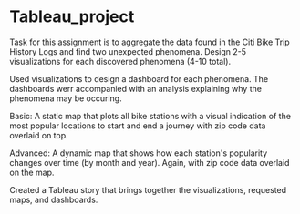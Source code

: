 # Tableau_project


Task for this assignment is to aggregate the data found in the Citi Bike Trip History Logs and find two unexpected phenomena.
Design 2-5 visualizations for each discovered phenomena (4-10 total). 

Used visualizations to design a dashboard for each phenomena.
The dashboards werr accompanied with an analysis explaining why the phenomena may be occuring.

Basic: A static map that plots all bike stations with a visual indication of the most popular locations to start and end a journey with zip code data overlaid on top.


Advanced: A dynamic map that shows how each station's popularity changes over time (by month and year). Again, with zip code data overlaid on the map.

Created a Tableau story that brings together the visualizations, requested maps, and dashboards.

